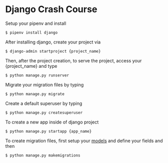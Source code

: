 # Django Crash Course

Setup your pipenv and install

    $ pipenv install django

After installing django, create your project via

    $ django-admin startproject {project_name}

Then, after the project creation, to serve the project, access your {project_name} and type

    $ python manage.py runserver

Migrate your migration files by typing

    $ python manage.py migrate

Create a default superuser by typing

    $ python manage.py createsuperuser

To create a new app inside of django project

    $ python manage.py startapp {app_name}

To create migration files, first setup your [models](https://docs.djangoproject.com/en/3.0/topics/db/models/) and define your fields and then

    $ python manage.py makemigrations
